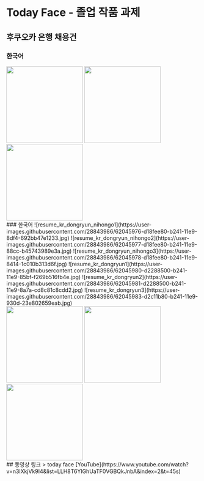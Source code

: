 # Today Face - 졸업 작품 과제
## 후쿠오카 은행 채용건
### 한국어
<div>
  <img width="200" src="https://user-images.githubusercontent.com/28843986/62045976-d18fee80-b241-11e9-8df4-692bb47e1233.jpg">
  <img width="200" src="https://user-images.githubusercontent.com/28843986/62045977-d18fee80-b241-11e9-88cc-b45743989e3a.jpg">
  <img width="200" src="https://user-images.githubusercontent.com/28843986/62045978-d18fee80-b241-11e9-8414-1c010b313d6f.jpg">
</div>
### 한국어
![resume_kr_dongryun_nihongo1](https://user-images.githubusercontent.com/28843986/62045976-d18fee80-b241-11e9-8df4-692bb47e1233.jpg)
![resume_kr_dongryun_nihongo2](https://user-images.githubusercontent.com/28843986/62045977-d18fee80-b241-11e9-88cc-b45743989e3a.jpg)
![resume_kr_dongryun_nihongo3](https://user-images.githubusercontent.com/28843986/62045978-d18fee80-b241-11e9-8414-1c010b313d6f.jpg)
![resume_kr_dongryun1](https://user-images.githubusercontent.com/28843986/62045980-d2288500-b241-11e9-85bf-f269b516fb4e.jpg)
![resume_kr_dongryun2](https://user-images.githubusercontent.com/28843986/62045981-d2288500-b241-11e9-8a7a-cd8c81c8cdd2.jpg)
![resume_kr_dongryun3](https://user-images.githubusercontent.com/28843986/62045983-d2c11b80-b241-11e9-930d-23e802659eab.jpg)
<div>
  <img width="200" src="https://user-images.githubusercontent.com/28843986/62045980-d2288500-b241-11e9-85bf-f269b516fb4e.jpg">
  <img width="200" src="https://user-images.githubusercontent.com/28843986/62045981-d2288500-b241-11e9-8a7a-cd8c81c8cdd2.jpg">
  <img width="200" src="https://user-images.githubusercontent.com/28843986/62045983-d2c11b80-b241-11e9-930d-23e802659eab.jpg">
</div>
## 동영상 링크
> today face
[YouTube](https://www.youtube.com/watch?v=n3lXkjVk9I4&list=LLH8T6YlGhUaTF0VGBQkJnbA&index=2&t=45s)
